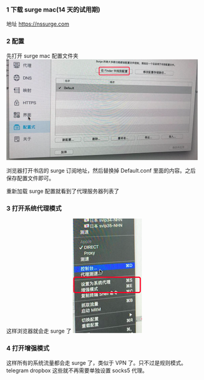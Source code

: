 ### 1 下载 surge mac(14 天的试用期)
地址 https://nssurge.com 

### 2 配置
先打开 surge mac 配置文件夹
![](../img/surge_mac1.png)

浏览器打开书店的 surge 订阅地址，然后替换掉 Default.conf 里面的内容。之后保存配置文件即可。

重新加载 surge 配置就看到了代理服务器列表了

### 3 打开系统代理模式
这样浏览器就会走 surge 了
![](../img/surge_mac2.png)

### 4 打开增强模式
这样所有的系统流量都会走 surge 了，类似于 VPN 了。只不过是规则模式。telegram dropbox 这些就不再需要单独设置 socks5 代理。



